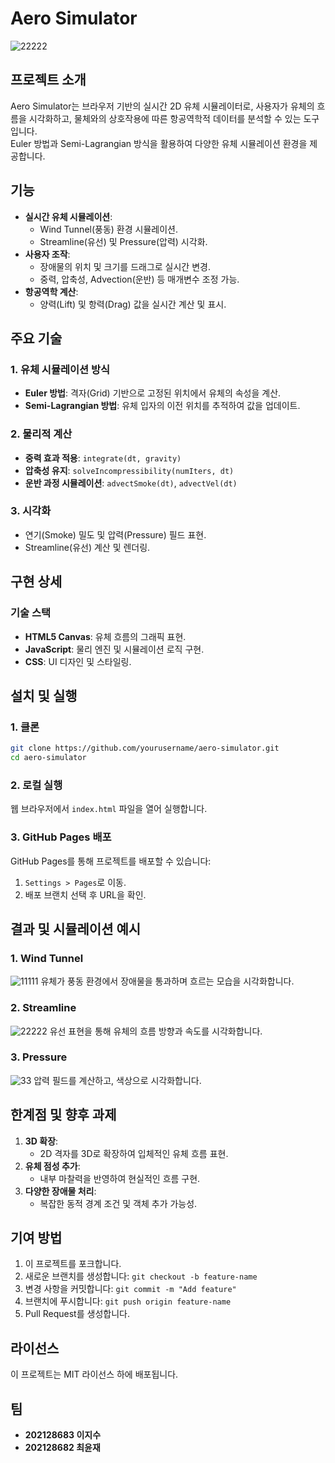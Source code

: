# **Aero Simulator**

![22222](https://github.com/user-attachments/assets/d5aa9356-81d2-4ea7-9775-08a552f03b15)

## **프로젝트 소개**
Aero Simulator는 브라우저 기반의 실시간 2D 유체 시뮬레이터로, 사용자가 유체의 흐름을 시각화하고, 물체와의 상호작용에 따른 항공역학적 데이터를 분석할 수 있는 도구입니다.  
Euler 방법과 Semi-Lagrangian 방식을 활용하여 다양한 유체 시뮬레이션 환경을 제공합니다.

## **기능**
- **실시간 유체 시뮬레이션**:
  - Wind Tunnel(풍동) 환경 시뮬레이션.
  - Streamline(유선) 및 Pressure(압력) 시각화.
- **사용자 조작**:
  - 장애물의 위치 및 크기를 드래그로 실시간 변경.
  - 중력, 압축성, Advection(운반) 등 매개변수 조정 가능.
- **항공역학 계산**:
  - 양력(Lift) 및 항력(Drag) 값을 실시간 계산 및 표시.

## **주요 기술**
### **1. 유체 시뮬레이션 방식**
- **Euler 방법**: 격자(Grid) 기반으로 고정된 위치에서 유체의 속성을 계산.
- **Semi-Lagrangian 방법**: 유체 입자의 이전 위치를 추적하여 값을 업데이트.

### **2. 물리적 계산**
- **중력 효과 적용**: `integrate(dt, gravity)`
- **압축성 유지**: `solveIncompressibility(numIters, dt)`
- **운반 과정 시뮬레이션**: `advectSmoke(dt)`, `advectVel(dt)`

### **3. 시각화**
- 연기(Smoke) 밀도 및 압력(Pressure) 필드 표현.
- Streamline(유선) 계산 및 렌더링.

## **구현 상세**
### **기술 스택**
- **HTML5 Canvas**: 유체 흐름의 그래픽 표현.
- **JavaScript**: 물리 엔진 및 시뮬레이션 로직 구현.
- **CSS**: UI 디자인 및 스타일링.

## **설치 및 실행**
### **1. 클론**
```bash
git clone https://github.com/yourusername/aero-simulator.git
cd aero-simulator
```

### **2. 로컬 실행**
웹 브라우저에서 `index.html` 파일을 열어 실행합니다.

### **3. GitHub Pages 배포**
GitHub Pages를 통해 프로젝트를 배포할 수 있습니다:
1. `Settings > Pages`로 이동.
2. 배포 브랜치 선택 후 URL을 확인.

## **결과 및 시뮬레이션 예시**
### **1. Wind Tunnel**
![11111](https://github.com/user-attachments/assets/75660c51-1564-44f5-b260-e95e4bc7b473)
유체가 풍동 환경에서 장애물을 통과하며 흐르는 모습을 시각화합니다.

### **2. Streamline**
![22222](https://github.com/user-attachments/assets/220ed9bb-0b56-45b5-8d2a-6d4dca85edca)
유선 표현을 통해 유체의 흐름 방향과 속도를 시각화합니다.

### **3. Pressure**
![33](https://github.com/user-attachments/assets/3a06cb12-d39a-43cc-b803-f0cc5d9a0988)
압력 필드를 계산하고, 색상으로 시각화합니다.

## **한계점 및 향후 과제**
1. **3D 확장**:
   - 2D 격자를 3D로 확장하여 입체적인 유체 흐름 표현.
2. **유체 점성 추가**:
   - 내부 마찰력을 반영하여 현실적인 흐름 구현.
3. **다양한 장애물 처리**:
   - 복잡한 동적 경계 조건 및 객체 추가 가능성.

## **기여 방법**
1. 이 프로젝트를 포크합니다.
2. 새로운 브랜치를 생성합니다: `git checkout -b feature-name`
3. 변경 사항을 커밋합니다: `git commit -m "Add feature"`
4. 브랜치에 푸시합니다: `git push origin feature-name`
5. Pull Request를 생성합니다.

## **라이선스**
이 프로젝트는 MIT 라이선스 하에 배포됩니다.

## **팀**
- **202128683 이지수**  
- **202128682 최윤재**

